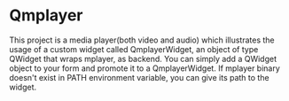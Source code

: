 # Qmplayer
This project is a media player(both video and audio) which illustrates the usage of a custom widget called QmplayerWidget, an object of type QWidget that wraps mplayer, as backend. You can simply add a QWidget object to your form and promote it to a QmplayerWidget.
If mplayer binary doesn't exist in PATH environment variable, you can give its path to the widget.


